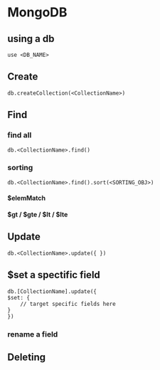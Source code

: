 # MongoDB

## using a db
`use <DB_NAME>`

## Create 
`db.createCollection(<CollectionName>)`

##  Find

### find all 
`db.<CollectionName>.find()`


### sorting
`db.<CollectionName>.find().sort(<SORTING_OBJ>)`

#### $elemMatch


#### $gt / $gte / $lt / $lte

## Update
`db.<CollectionName>.update({ })`

 
## $set a spectific field

``` 
db.[CollectionName].update({ 
$set: {
	// target specific fields here
}
})
``` 

### rename a field

## Deleting
